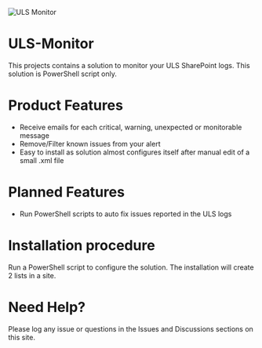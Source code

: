 ![ULS Monitor](https://pietersveenstra.files.wordpress.com/2015/06/ulsmonitor.png)
# ULS-Monitor
This projects contains a solution to monitor your ULS SharePoint logs. This solution is PowerShell script only. 

# Product Features
* Receive emails for each critical, warning, unexpected or monitorable message
* Remove/Filter known issues from your alert
* Easy to install as solution almost configures itself after manual edit of a small .xml file

# Planned Features
* Run PowerShell scripts to auto fix issues reported in the ULS logs

# Installation procedure

Run a PowerShell script to configure the solution. The installation will create 2 lists in a site. 

# Need Help?
Please log any issue or questions in the Issues and Discussions sections on this site.
